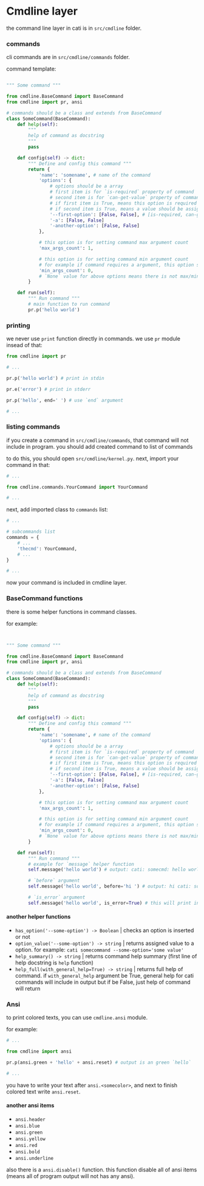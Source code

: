# Cmdline layer

the command line layer in cati is in `src/cmdline` folder.

### commands
cli commands are in `src/cmdline/commands` folder.

command template:

```python

""" Some command """

from cmdline.BaseCommand import BaseCommand
from cmdline import pr, ansi

# commands should be a class and extends from BaseCommand
class SomeCommand(BaseCommand):
    def help(self):
        """
        help of command as docstring
        """
        pass

    def config(self) -> dict:
        """ Define and config this command """
        return {
            'name': 'somename', # name of the command
            'options': {
                # options should be a array
                # first item is for `is-required` property of command
                # second item is for `can-get-value` property of command
                # if first item is True, means this option is required
                # if second item is True, means a value should be assign to option
                '--first-option': [False, False], # [is-required, can-get-value]
                '-a': [False, False]
                '-another-option': [False, False]
            },

            # this option is for setting command max argument count
            'max_args_count': 1,

            # this option is for setting command min argument count
            # for example if command requires a argument, this option should be 1 or more
            'min_args_count': 0,
            # `None` value for above options means there is not max/min limitation
        }

    def run(self):
        """ Run command """
        # main function to run command
        pr.p('hello world')

```

### printing
we never use `print` function directly in commands. we use `pr` module insead of that:

```python
from cmdline import pr

# ...

pr.p('hello world') # print in stdin

pr.e('error') # print in stderr

pr.p('hello', end=' ') # use `end` argument

# ...

```

### listing commands

if you create a command in `src/cmdline/commands`, that command will not include in program.
you should add created command to list of commands

to do this, you should open `src/cmdline/kernel.py`.
next, import your command in that:

```python
# ...

from cmdline.commands.YourCommand import YourCommand

# ...
```

next, add imported class to `commands` list:

```python
# ...

# subcommands list
commands = {
    # ...
    'thecmd': YourCommand,
    # ...
}

# ...
```

now your command is included in cmdline layer.

### BaseCommand functions

there is some helper functions in command classes.

for example:
```python


""" Some command """

from cmdline.BaseCommand import BaseCommand
from cmdline import pr, ansi

# commands should be a class and extends from BaseCommand
class SomeCommand(BaseCommand):
    def help(self):
        """
        help of command as docstring
        """
        pass

    def config(self) -> dict:
        """ Define and config this command """
        return {
            'name': 'somename', # name of the command
            'options': {
                # options should be a array
                # first item is for `is-required` property of command
                # second item is for `can-get-value` property of command
                # if first item is True, means this option is required
                # if second item is True, means a value should be assign to option
                '--first-option': [False, False], # [is-required, can-get-value]
                '-a': [False, False]
                '-another-option': [False, False]
            },

            # this option is for setting command max argument count
            'max_args_count': 1,

            # this option is for setting command min argument count
            # for example if command requires a argument, this option should be 1 or more
            'min_args_count': 0,
            # `None` value for above options means there is not max/min limitation
        }

    def run(self):
        """ Run command """
        # example for `message` helper function
        self.message('hello world') # output: cati: somecmd: hello world

        # `before` argument
        self.message('hello world', before='hi ') # output: hi cati: somecmd: hello world

        # `is_error` argument
        self.message('hello world', is_error=True) # this will print in stderr (default is False)


```

#### another helper functions

- `has_option('--some-option') -> Boolean` | checks an option is inserted or not
- `option_value('--some-option') -> string` | returns assigned value to a option. for example: `cati somecommand --some-option='some value'`
- `help_summary() -> string` | returns command help summary (first line of help docstring is `help` function)
- `help_full(with_general_help=True) -> string` | returns full help of command. if `with_general_help` argument be True, general help for cati commands will include in output but if be False, just help of command will return

### Ansi

to print colored texts, you can use `cmdline.ansi` module.

for example:

```python
# ...

from cmdline import ansi

pr.p(ansi.green + 'hello' + ansi.reset) # output is an green `hello`

# ...
```

you have to write your text after `ansi.<somecolor>`, and next to finish colored text write `ansi.reset`.

#### another ansi items

- `ansi.header`
- `ansi.blue`
- `ansi.green`
- `ansi.yellow`
- `ansi.red`
- `ansi.bold`
- `ansi.underline`

also there is a `ansi.disable()` function. this function disable all of ansi items (means all of program output will not has any ansi).
